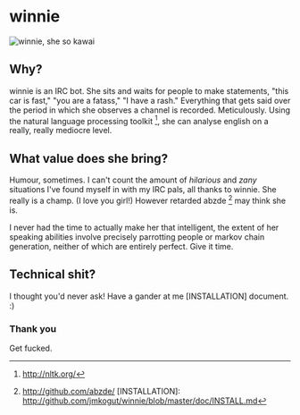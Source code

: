 # winnie

![winnie, she so kawai](https://raw.github.com/jmkogut/winnie/master/doc/mascotu.jpg?raw=true)

## Why?

winnie is an IRC bot. She sits and waits for people to make statements, "this car is fast," "you are a fatass," "I have a rash." Everything that gets said over the period in which she observes a channel is recorded. Meticulously. Using the natural language processing toolkit [^1], she can analyse english on a really, really mediocre level. 


## What value does she bring?

Humour, sometimes. I can't count the amount of *hilarious* and _zany_ situations I've found myself in with my IRC pals, all thanks to winnie. She really is a champ. (I love you girl!) However retarded abzde [^2] may think she is.

I never had the time to actually make her that intelligent, the extent of her speaking abilities involve precisely parrotting people or markov chain generation, neither of which are entirely perfect. Give it time.

## Technical shit?

I thought you'd never ask! Have a gander at me [INSTALLATION] document. :)


### Thank you

Get fucked.

[^1]: http://nltk.org/
[^2]: http://github.com/abzde/
[INSTALLATION]: http://github.com/jmkogut/winnie/blob/master/doc/INSTALL.md
